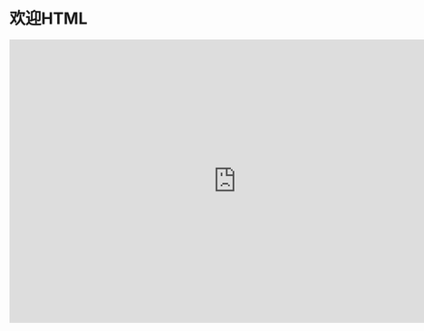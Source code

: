 <!--
 * @Author: WangJiaFeng
 * @Date: 2022-02-16 13:50:07
 * @LastEditTime: 2022-02-16 17:19:11
 * @Description: file content
 * @FilePath: \Blog\docs\static\HTML5\README.md
-->
# 欢迎HTML 
<iframe src="https://baike.baidu.com/item/HTML/97049?fr=aladdin" width="800" height="500" frameborder="0"></iframe>
